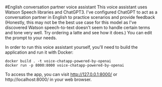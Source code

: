 #English conversation partner voice assistant
This voice assistant uses Watson Speech libraries and ChatGPT3. I've configured ChatGPT to act as a conversation partner in English to practice scenarios and provide feedback (Honestly, this may not be the best use case for this model as I've discovered Watson speech-to-text doesn't seem to handle certain terms and tone very well. Try ordering a latte and see how it does.) You can edit the prompt to your needs.

In order to run this voice assistant yourself, you'll need to build the application and run it with Docker: 

```
docker build . -t voice-chatapp-powered-by-openai
docker run -p 8000:8000 voice-chatapp-powered-by-openai
```

To access the app, you can visit http://127.0.0.1:8000/ or http://localhost:8000/ in your web browser.
